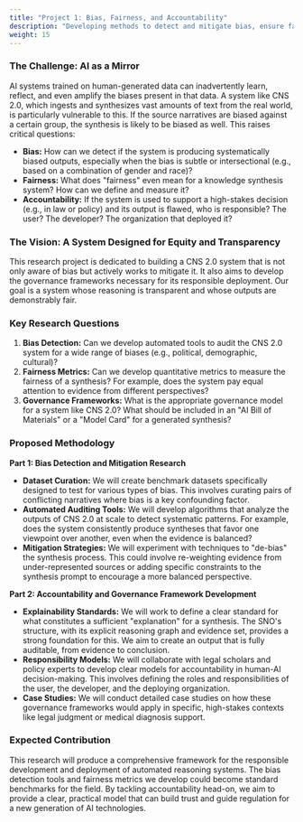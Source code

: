 ```yaml
---
title: "Project 1: Bias, Fairness, and Accountability"
description: "Developing methods to detect and mitigate bias, ensure fairness, and establish clear governance frameworks for the CNS 2.0 system."
weight: 15
---
```


### The Challenge: AI as a Mirror

AI systems trained on human-generated data can inadvertently learn, reflect, and even amplify the biases present in that data. A system like CNS 2.0, which ingests and synthesizes vast amounts of text from the real world, is particularly vulnerable to this. If the source narratives are biased against a certain group, the synthesis is likely to be biased as well. This raises critical questions:

-   **Bias:** How can we detect if the system is producing systematically biased outputs, especially when the bias is subtle or intersectional (e.g., based on a combination of gender and race)?
-   **Fairness:** What does "fairness" even mean for a knowledge synthesis system? How can we define and measure it?
-   **Accountability:** If the system is used to support a high-stakes decision (e.g., in law or policy) and its output is flawed, who is responsible? The user? The developer? The organization that deployed it?

### The Vision: A System Designed for Equity and Transparency

This research project is dedicated to building a CNS 2.0 system that is not only aware of bias but actively works to mitigate it. It also aims to develop the governance frameworks necessary for its responsible deployment. Our goal is a system whose reasoning is transparent and whose outputs are demonstrably fair.

### Key Research Questions

1.  **Bias Detection:** Can we develop automated tools to audit the CNS 2.0 system for a wide range of biases (e.g., political, demographic, cultural)?
2.  **Fairness Metrics:** Can we develop quantitative metrics to measure the fairness of a synthesis? For example, does the system pay equal attention to evidence from different perspectives?
3.  **Governance Frameworks:** What is the appropriate governance model for a system like CNS 2.0? What should be included in an "AI Bill of Materials" or a "Model Card" for a generated synthesis?

### Proposed Methodology

**Part 1: Bias Detection and Mitigation Research**
-   **Dataset Curation:** We will create benchmark datasets specifically designed to test for various types of bias. This involves curating pairs of conflicting narratives where bias is a key confounding factor.
-   **Automated Auditing Tools:** We will develop algorithms that analyze the outputs of CNS 2.0 at scale to detect systematic patterns. For example, does the system consistently produce syntheses that favor one viewpoint over another, even when the evidence is balanced?
-   **Mitigation Strategies:** We will experiment with techniques to "de-bias" the synthesis process. This could involve re-weighting evidence from under-represented sources or adding specific constraints to the synthesis prompt to encourage a more balanced perspective.

**Part 2: Accountability and Governance Framework Development**
-   **Explainability Standards:** We will work to define a clear standard for what constitutes a sufficient "explanation" for a synthesis. The SNO's structure, with its explicit reasoning graph and evidence set, provides a strong foundation for this. We aim to create an output that is fully auditable, from evidence to conclusion.
-   **Responsibility Models:** We will collaborate with legal scholars and policy experts to develop clear models for accountability in human-AI decision-making. This involves defining the roles and responsibilities of the user, the developer, and the deploying organization.
-   **Case Studies:** We will conduct detailed case studies on how these governance frameworks would apply in specific, high-stakes contexts like legal judgment or medical diagnosis support.

### Expected Contribution

This research will produce a comprehensive framework for the responsible development and deployment of automated reasoning systems. The bias detection tools and fairness metrics we develop could become standard benchmarks for the field. By tackling accountability head-on, we aim to provide a clear, practical model that can build trust and guide regulation for a new generation of AI technologies.
